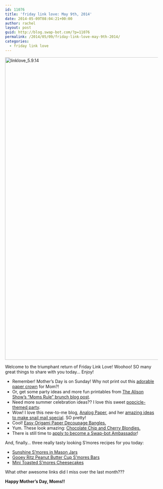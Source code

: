 ```yaml
---
id: 11076
title: 'friday link love: May 9th, 2014'
date: 2014-05-09T08:04:21+00:00
author: rachel
layout: post
guid: http://blog.swap-bot.com/?p=11076
permalink: /2014/05/09/friday-link-love-may-9th-2014/
categories:
  - friday link love
---
```

<img src="http://blog.swap-bot.com/wp-content/uploads/2014/05/linklove_5.9.14.jpg" alt="linklove_5.9.14" width="600" height="992" class="alignnone size-full wp-image-11077" />

Welcome to the triumphant return of Friday Link Love! Woohoo! SO many great things to share with you today&#8230; Enjoy!

  * Remember! Mother&#8217;s Day is on Sunday! Why not print out this [adorable paper crown](http://www.mrprintables.com/crown-mothers-day-card.html) for Mom?!
  * Or, get some party ideas and more fun printables from [The Alison Show&#8217;s &#8220;Moms Rule&#8221; brunch blog post](http://thealisonshow.com/2014/04/moms-rule-mothers-day-brunch.html).
  * Need more summer celebration ideas?? I love this sweet [popcicle-themed party](http://www.100layercakelet.com/2014/04/28/popsicle-themed-birthday-party-for-eloise/).
  * Wow! I love this new-to-me blog, [Analog Paper](http://analogpaper.blogspot.com), and her [amazing ideas to make snail mail special](http://analogpaper.blogspot.com/2013/06/diy-snail-mail-gift-idea.html). SO pretty!
  * Cool! [Easy Origami Paper Decoupage Bangles.](http://lifeovereasy.com/easy-gorgeous-origami-paper-decoupage-bangles/)
  * Yum. These look amazing: [Chocolate Chip and Cherry Blondies.](http://www.averiecooks.com/2012/07/chocolate-chip-and-cherry-blondies.html)
  * There is still time to [apply to become a Swap-bot Ambassador](http://blog.swap-bot.com/2014/05/08/deadline-extended-to-apply-to-be-a-swap-bot-ambassador/)!

And, finally&#8230; three really tasty looking S&#8217;mores recipes for you today:

  * [Sunshine S&#8217;mores in Mason Jars](http://www.attagirlsays.com/2014/04/23/sunshine-smores-mason-jar-recipes/#_a5y_p=1612369)
  * [Gooey Ritz Peanut Butter Cup S&#8217;mores Bars](http://www.kevinandamanda.com/recipes/dessert/gooey-ritz-peanut-butter-cup-smores-bars.html)
  * [Mini Toasted S&#8217;mores Cheesecakes](http://www.bakedbyrachel.com/mini-toasted-smore-cheesecakes/)

What other awesome links did I miss over the last month???

**Happy Mother&#8217;s Day, Moms!!**